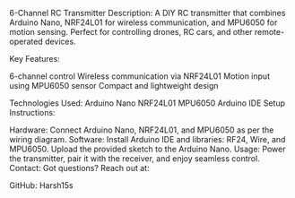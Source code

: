 6-Channel RC Transmitter
Description:
A DIY RC transmitter that combines Arduino Nano, NRF24L01 for wireless communication, and MPU6050 for motion sensing. Perfect for controlling drones, RC cars, and other remote-operated devices.

Key Features:

6-channel control
Wireless communication via NRF24L01
Motion input using MPU6050 sensor
Compact and lightweight design


Technologies Used:
Arduino Nano
NRF24L01
MPU6050
Arduino IDE
Setup Instructions:

Hardware:
Connect Arduino Nano, NRF24L01, and MPU6050 as per the wiring diagram.
Software:
Install Arduino IDE and libraries: RF24, Wire, and MPU6050.
Upload the provided sketch to the Arduino Nano.
Usage:
Power the transmitter, pair it with the receiver, and enjoy seamless control.
Contact:
Got questions? Reach out at:

GitHub: Harsh15s
